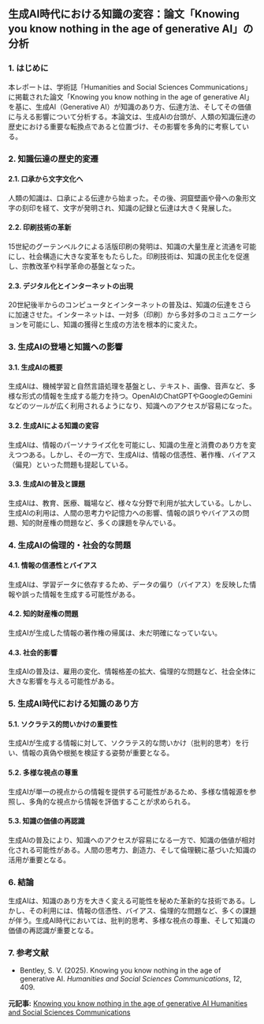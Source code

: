 ## 生成AI時代における知識の変容：論文「Knowing you know nothing in the age of generative AI」の分析

### 1. はじめに

本レポートは、学術誌「Humanities and Social Sciences Communications」に掲載された論文「Knowing you know nothing in the age of generative AI」を基に、生成AI（Generative AI）が知識のあり方、伝達方法、そしてその価値に与える影響について分析する。本論文は、生成AIの台頭が、人類の知識伝達の歴史における重要な転換点であると位置づけ、その影響を多角的に考察している。

### 2. 知識伝達の歴史的変遷

#### 2.1. 口承から文字文化へ

人類の知識は、口承による伝達から始まった。その後、洞窟壁画や骨への象形文字の刻印を経て、文字が発明され、知識の記録と伝達は大きく発展した。

#### 2.2. 印刷技術の革新

15世紀のグーテンベルクによる活版印刷の発明は、知識の大量生産と流通を可能にし、社会構造に大きな変革をもたらした。印刷技術は、知識の民主化を促進し、宗教改革や科学革命の基盤となった。

#### 2.3. デジタル化とインターネットの出現

20世紀後半からのコンピュータとインターネットの普及は、知識の伝達をさらに加速させた。インターネットは、一対多（印刷）から多対多のコミュニケーションを可能にし、知識の獲得と生成の方法を根本的に変えた。

### 3. 生成AIの登場と知識への影響

#### 3.1. 生成AIの概要

生成AIは、機械学習と自然言語処理を基盤とし、テキスト、画像、音声など、多様な形式の情報を生成する能力を持つ。OpenAIのChatGPTやGoogleのGeminiなどのツールが広く利用されるようになり、知識へのアクセスが容易になった。

#### 3.2. 生成AIによる知識の変容

生成AIは、情報のパーソナライズ化を可能にし、知識の生産と消費のあり方を変えつつある。しかし、その一方で、生成AIは、情報の信憑性、著作権、バイアス（偏見）といった問題も提起している。

#### 3.3. 生成AIの普及と課題

生成AIは、教育、医療、職場など、様々な分野で利用が拡大している。しかし、生成AIの利用は、人間の思考力や記憶力への影響、情報の誤りやバイアスの問題、知的財産権の問題など、多くの課題を孕んでいる。

### 4. 生成AIの倫理的・社会的な問題

#### 4.1. 情報の信憑性とバイアス

生成AIは、学習データに依存するため、データの偏り（バイアス）を反映した情報や誤った情報を生成する可能性がある。

#### 4.2. 知的財産権の問題

生成AIが生成した情報の著作権の帰属は、未だ明確になっていない。

#### 4.3. 社会的影響

生成AIの普及は、雇用の変化、情報格差の拡大、倫理的な問題など、社会全体に大きな影響を与える可能性がある。

### 5. 生成AI時代における知識のあり方

#### 5.1. ソクラテス的問いかけの重要性

生成AIが生成する情報に対して、ソクラテス的な問いかけ（批判的思考）を行い、情報の真偽や根拠を検証する姿勢が重要となる。

#### 5.2. 多様な視点の尊重

生成AIが単一の視点からの情報を提供する可能性があるため、多様な情報源を参照し、多角的な視点から情報を評価することが求められる。

#### 5.3. 知識の価値の再認識

生成AIの普及により、知識へのアクセスが容易になる一方で、知識の価値が相対化される可能性がある。人間の思考力、創造力、そして倫理観に基づいた知識の活用が重要となる。

### 6. 結論

生成AIは、知識のあり方を大きく変える可能性を秘めた革新的な技術である。しかし、その利用には、情報の信憑性、バイアス、倫理的な問題など、多くの課題が伴う。生成AI時代においては、批判的思考、多様な視点の尊重、そして知識の価値の再認識が重要となる。

### 7. 参考文献

* Bentley, S. V. (2025). Knowing you know nothing in the age of generative AI. *Humanities and Social Sciences Communications*, *12*, 409.


**元記事:** [Knowing you know nothing in the age of generative AI Humanities and Social Sciences Communications](https://www.nature.com/articles/s41599-025-04731-0)